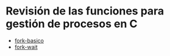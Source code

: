 # Revisión de las funciones para gestión de procesos en C

* [fork-basico](fork-basico.c)
* [fork-wait](fork-wait.c)
